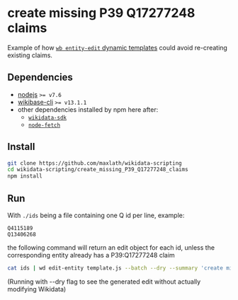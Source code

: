 # create missing P39 Q17277248 claims

Example of how [`wb entity-edit` dynamic templates](https://github.com/maxlath/wikibase-cli/blob/master/docs/write_operations.md#pass-data-as-a-dynamic-js-function-file-returning-an-object) could avoid re-creating existing claims.

## Dependencies
* [nodejs](https://nodejs.org) `>= v7.6`
* [wikibase-cli](https://github.com/maxlath/wikibase-cli) `>= v13.1.1`
* other dependencies installed by npm here after:
  * [`wikidata-sdk`](https://github.com/maxlath/wikibase-sdk)
  * [`node-fetch`](https://github.com/bitinn/node-fetch)

## Install
```sh
git clone https://github.com/maxlath/wikidata-scripting
cd wikidata-scripting/create_missing_P39_Q17277248_claims
npm install
```

## Run
With `./ids` being a file containing one Q id per line, example:
```
Q4115189
Q13406268
```
the following command will return an edit object for each id, unless the corresponding entity already has a P39:Q17277248 claim
```sh
cat ids | wd edit-entity template.js --batch --dry --summary 'create missing P39 Q17277248 claims'
```
(Running with --dry flag to see the generated edit without actually modifying Wikidata)

